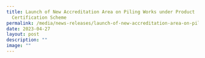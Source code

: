 ```yaml
---
title: Launch of New Accreditation Area on Piling Works under Product
  Certification Scheme
permalink: /media/news-releases/launch-of-new-accreditation-area-on-piling-works/
date: 2023-04-27
layout: post
description: ""
image: ""
---
```

